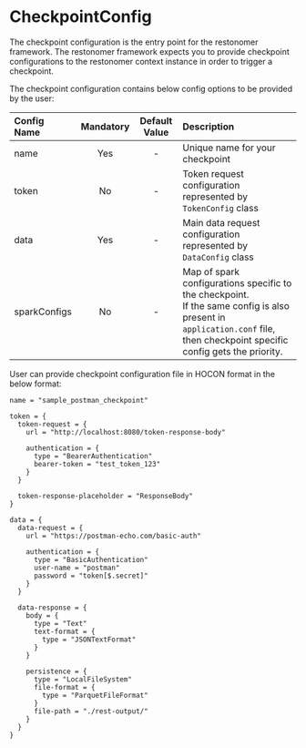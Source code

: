 # CheckpointConfig

The checkpoint configuration is the entry point for the restonomer framework.
The restonomer framework expects you to provide checkpoint configurations to the restonomer context instance in order to
trigger a checkpoint.

The checkpoint configuration contains below config options to be provided by the user:

| Config Name  | Mandatory | Default Value | Description                                                                                                                                                                    |
|:-------------|:---------:|:-------------:|:-------------------------------------------------------------------------------------------------------------------------------------------------------------------------------|
| name         |    Yes    |       -       | Unique name for your checkpoint                                                                                                                                                |
| token        |    No     |       -       | Token request configuration represented by `TokenConfig` class                                                                                                                 |
| data         |    Yes    |       -       | Main data request configuration represented by `DataConfig` class                                                                                                              |
| sparkConfigs |    No     |       -       | Map of spark configurations specific to the checkpoint. <br/>If the same config is also present in `application.conf` file, then checkpoint specific config gets the priority. |

User can provide checkpoint configuration file in HOCON format in the below format:

```hocon
name = "sample_postman_checkpoint"

token = {
  token-request = {
    url = "http://localhost:8080/token-response-body"

    authentication = {
      type = "BearerAuthentication"
      bearer-token = "test_token_123"
    }
  }

  token-response-placeholder = "ResponseBody"
}

data = {
  data-request = {
    url = "https://postman-echo.com/basic-auth"

    authentication = {
      type = "BasicAuthentication"
      user-name = "postman"
      password = "token[$.secret]"
    }
  }

  data-response = {
    body = {
      type = "Text"
      text-format = {
        type = "JSONTextFormat"
      }
    }

    persistence = {
      type = "LocalFileSystem"
      file-format = {
        type = "ParquetFileFormat"
      }
      file-path = "./rest-output/"
    }
  }
}
```
